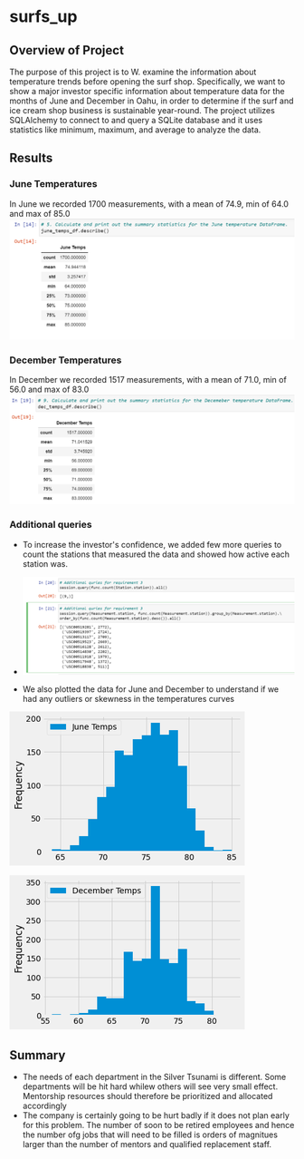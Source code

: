 # surfs_up
## **Overview of Project**

The purpose of this project is to W. examine the information about temperature trends before opening the surf shop. Specifically, we want to show a major investor specific information about temperature data for the months of June and December in Oahu, in order to determine if the surf and ice cream shop business is sustainable year-round.
The project utilizes SQLAlchemy to connect to and query a SQLite database and it uses statistics like minimum, maximum, and average to analyze the data.

## Results

 ### June Temperatures 
In June we recorded 1700 measurements, with a mean of 74.9, min of 64.0 and max of 85.0   
  ![IMAGE_DESCRIPTION](/images/june-temps.png)


 ### December Temperatures
  In December we recorded 1517 measurements, with a mean of 71.0, min of 56.0 and max of 83.0
   ![IMAGE_DESCRIPTION](/images/december-temps.png)
 
 ### Additional queries
- To increase the investor's confidence, we added few more queries to count the stations that measured the data and showed how active each station was.
- 
  ![IMAGE_DESCRIPTION](/images/additional-queries.png)
  
 - We also plotted the data for June and December to understand if we had any outliers or skewness in the temperatures curves
 
  ![IMAGE_DESCRIPTION](/images/june-plot.png)
 
  ![IMAGE_DESCRIPTION](/images/december-plot.png)
 
 

## Summary

 - The needs of each department in the Silver Tsunami is different. Some departments will be hit hard whilew others will see very small effect. Mentorship resources should therefore be prioritized and allocated accordingly
 - The company is certainly going to be hurt badly if it does not plan early for this problem. The number of soon to be retired employees and hence the number ofg jobs that will need to be filled is orders of magnitues larger than the number of mentors and qualified replacement staff.
